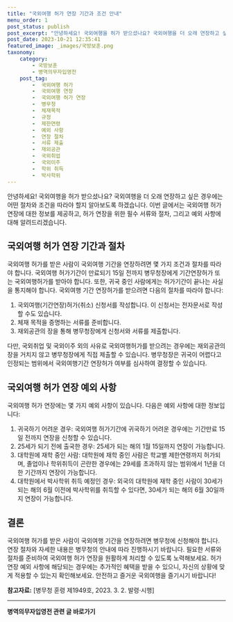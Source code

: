 ```yaml
---
title: "국외여행 허가 연장 기간과 조건 안내"
menu_order: 1
post_status: publish
post_excerpt: "안녕하세요! 국외여행을 허가 받으셨나요? 국외여행을 더 오래 연장하고 싶은 경우에는 어떤 절차와 조건을 따라야 할지 알아보도록 하겠습니다. 이번 글에서는 국외여행 허가 연장에 대한 정보를 제공하고, 허가 연장을 위한 필수 서류와 절차, 그리고 예외 사항에 대해 알려드리겠습니다."
post_date: 2023-10-21 12:35:41
featured_image: _images/국방보훈.png
taxonomy:
    category:
        - 국방보훈
        - 병역의무자입영전
    post_tag:
        -  국외여행 허가
        -  국외여행 연장
        -  국외여행 허가 연장
        -  병무청
        -  체재목적
        -  규정
        -  제한연령
        -  예외 사항
        -  연장 절차
        -  서류 제출
        -  재외공관
        -  국외취업
        -  국외이주
        -  학위 취득
        -  박사학위
---
```




안녕하세요! 국외여행을 허가 받으셨나요? 국외여행을 더 오래 연장하고 싶은 경우에는 어떤 절차와 조건을 따라야 할지 알아보도록 하겠습니다. 이번 글에서는 국외여행 허가 연장에 대한 정보를 제공하고, 허가 연장을 위한 필수 서류와 절차, 그리고 예외 사항에 대해 알려드리겠습니다. 

## 국외여행 허가 연장 기간과 절차

국외여행 허가를 받은 사람이 국외여행 기간을 연장하려면 몇 가지 조건과 절차를 따라야 합니다. 국외여행 허가기간이 만료되기 15일 전까지 병무청장에게 기간연장허가 또는 국외여행허가를 받아야 합니다. 또한, 귀국 중인 사람에게는 허가기간이 끝나는 사실을 통지해야 합니다. 국외여행 기간 연장허가를 받으려면 다음의 절차를 따라야 합니다:

1. 국외여행(기간연장)허가(취소) 신청서를 작성합니다. 이 신청서는 전자문서로 작성할 수도 있습니다.
2. 체재 목적을 증명하는 서류를 준비합니다.
3. 재외공관의 장을 통해 병무청장에게 신청서와 서류를 제출합니다.

다만, 국외취업 및 국외이주 외의 사유로 국외여행허가를 받으려는 경우에는 재외공관의 장을 거치지 않고 병무청장에게 직접 제출할 수 있습니다. 병무청장은 귀국이 어렵다고 인정되는 범위에서 국외여행기간 연장허가 여부를 심사하여 결정할 수 있습니다.

## 국외여행 허가 연장 예외 사항

국외여행 허가 연장에는 몇 가지 예외 사항이 있습니다. 다음은 예외 사항에 대한 정보입니다:

1. 귀국하기 어려운 경우: 국외여행 허가기간에 귀국하기 어려운 경우에는 기간만료 15일 전까지 연장을 신청할 수 있습니다.
2. 25세가 되기 전에 출국한 경우: 25세가 되는 해의 1월 15일까지 연장이 가능합니다.
3. 대학원에 재학 중인 사람: 대학원에 재학 중인 사람은 학교별 제한연령까지 허가되며, 졸업이나 학위취득이 곤란한 경우에는 29세를 초과하지 않는 범위에서 1년을 더한 기간까지 연장이 가능합니다.
4. 대학원에서 박사학위 취득 예정인 경우: 외국의 대학원에 재학 중인 사람이 30세가 되는 해의 6월 이전에 박사학위를 취득할 수 있다면, 30세가 되는 해의 6월 30일까지 연장이 가능합니다.

## 결론

국외여행 허가를 받은 사람이 국외여행 기간을 연장하려면 병무청에 신청해야 합니다. 연장 절차와 자세한 내용은 병무청의 안내에 따라 진행하시기 바랍니다. 필요한 서류와 절차를 준비하여 국외여행 허가 연장을 원활하게 처리할 수 있도록 노력해보세요. 허가 연장 예외 사항에 해당되는 경우에는 추가적인 혜택을 받을 수 있으니, 자신의 상황에 맞게 적용할 수 있는지 확인해보세요. 안전하고 즐거운 국외여행을 즐기시기 바랍니다!

**참고자료:** [병무청 훈령 제1949호, 2023. 3. 2. 발령·시행]
<!-- wp:separator -->
<hr class="wp-block-separator has-alpha-channel-opacity"/>
<!-- /wp:separator -->

<!-- wp:group {"backgroundColor":"base","layout":{"type":"constrained"}} -->
<div class="wp-block-group has-base-background-color has-background"><!-- wp:paragraph {"align":"center","fontSize":"medium"} -->
<p class="has-text-align-center has-large-font-size"><strong>병역의무자입영전 관련 글 바로가기</strong></p>
<!-- /wp:paragraph -->


<!-- wp:latest-posts
{"categories":[{"id":9092,"count":19,"description":"","link":"https://uknowlaw.com/category/%eb%b3%91%ec%97%ad%ec%9d%98%eb%ac%b4%ec%9e%90%ec%9e%85%ec%98%81%ec%a0%84/","name":"병역의무자입영전","slug":"병역의무자입영전","taxonomy":"category","parent":0,"meta":[],"_links":{"self":[{"href":"https://uknowlaw.com/wp-json/wp/v2/categories/9092"}],"collection":[{"href":"https://uknowlaw.com/wp-json/wp/v2/categories"}],"about":[{"href":"https://uknowlaw.com/wp-json/wp/v2/taxonomies/category"}],"wp:post_type":[{"href":"https://uknowlaw.com/wp-json/wp/v2/posts?categories=9092"}],"curies":[{"name":"wp","href":"https://api.w.org/{rel}","templated":true}]}}],"postsToShow":100,"excerptLength":28,"postLayout":"grid","columns":2,"featuredImageAlign":"left","featuredImageSizeSlug":"large","fontSize":"small"} /--></div>
<!-- /wp:group -->